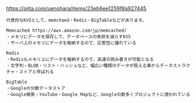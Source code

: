 https://qiita.com/uenohara/items/23eb6ee1259f8a927445

```
代表的なKVSとして、memchaed・Redis・BigTableなどがあります。

Memcached https://aws.amazon.com/jp/memcached/
・メモリにデータを保存して、データベースの負担を減らすKVS
・サーバ上のメモリにデータを格納するので、応答性に優れている

Redis
・Redisもメモリ上にデータを格納するので、高速の読み書きが可能となる
・文字列・BLOB・リスト・ハッシュなど、幅広い種類のデータが扱える事からデータストラクチャ・ストアと呼ばれる

BigTable
・Googleの分散データストア
・Google検索・YouTube・Google Mapなど、Googleの数多くプロジェクトに使われている
```
